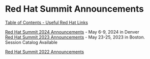 # Red Hat Summit Announcements

[Table of Contents - Useful Red Hat Links](https://github.com/pslucas0212/UsefulRedHatLinks)

[Red Hat Summit 2024 Announcements](https://github.com/pslucas0212/Red-Hat-Summit-2024) - May 6-9, 2024 in Denver  
[Red Hat Summit 2023 Announcements](https://github.com/pslucas0212/Red-Hat-Summit-2023) - May 23-25, 2023 in Boston.  Session Catalog Available

[Red Hat Summit 2022 Announcements](https://github.com/pslucas0212/Red-Hat-Summit-2022/)
